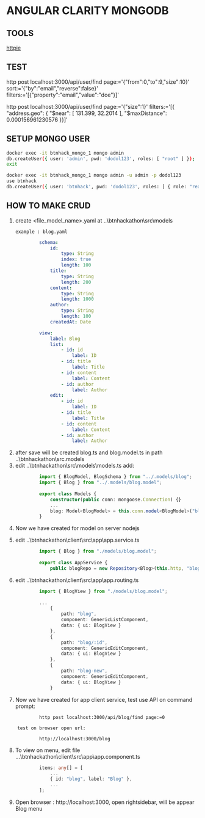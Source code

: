 # ANGULAR CLARITY MONGODB

## TOOLS

[httpie](https://httpie.org/)

## TEST

http post localhost:3000/api/user/find page:='{"from":0,"to":9,"size":10}' sort:='{"by":"email","reverse":false}' filters:='[{"property":"email","value":"doe"}]'

http post localhost:3000/api/user/find page:='{"size":1}' filters:='[{ "address.geo": { "$near": [ 131.399, 32.2014 ], "$maxDistance": 0.000156961230576 }}]'

## SETUP MONGO USER

``` bash
docker exec -it btnhack_mongo_1 mongo admin
db.createUser({ user: 'admin', pwd: 'dodol123', roles: [ "root" ] });
exit

docker exec -it btnhack_mongo_1 mongo admin -u admin -p dodol123
use btnhack
db.createUser({ user: 'btnhack', pwd: 'dodol123', roles: [ { role: "readWrite", db: "btnhack" } ] });
```


## HOW TO MAKE CRUD

1.	create <file_model_name>.yaml at ..\btnhackathon\src\models

		example : blog.yaml

``` yaml
			schema:
				id: 
					type: String
					index: true
					length: 100
				title: 
					type: String
					length: 200
				content:
					type: String
					length: 1000
				author:
					type: String
					length: 100
				createdAt: Date

			view:
				label: Blog
				list:
					- id: id
						label: ID
					- id: title
						label: Title
					- id: content
						label: Content
					- id: author
						label: Author
				edit:
					- id: id
						label: ID
					- id: title
						label: Title
					- id: content
						label: Content
					- id: author
						label: Author
```						

2.	after save will be created blog.ts and blog.model.ts in path ..\btnhackathon\src\.models
3.	edit ..\btnhackathon\src\models\models.ts
		add:

```ts		
			import { BlogModel, BlogSchema } from "../.models/blog";
			import { Blog } from "../.models/blog.model";		
			
			export class Models {
				constructor(public conn: mongoose.Connection) {}
				...
				blog: Model<BlogModel> = this.conn.model<BlogModel>("blog", BlogSchema);
			}
```		

4.	Now we have created for model on server nodejs

5. 	edit ..\btnhackathon\client\src\app\app.service.ts

```ts	
			import { Blog } from "./models/blog.model";
			
			export class AppService {
				public blogRepo = new Repository<Blog>(this.http, "blog");
```				

6.	edit ..\btnhackathon\client\src\app\app.routing.ts

```ts
			import { BlogView } from "./models/blog.model";
			
			...
				{
					path: "blog",
					component: GenericListComponent,
					data: { ui: BlogView }
				},
				{
					path: "blog/:id",
					component: GenericEditComponent,
					data: { ui: BlogView }
				},
				{
					path: "blog-new",
					component: GenericEditComponent,
					data: { ui: BlogView }
				}
```

7. 	Now we have created for app client service, 
		test use API on command prompt:

```httpie		
			http post localhost:3000/api/blog/find page:=0
```		

		test on browser open url:

```url		
			http://localhost:3000/blog
```			

8. 	To view on menu, edit file ...\btnhackathon\client\src\app\app.component.ts

```ts
			items: any[] = [
				...
				{ id: "blog", label: "Blog" },
				...
			];
```		

9. 	Open browser : http://localhost:3000, open rightsidebar, will be appear Blog menu